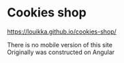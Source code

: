 # Cookies shop

https://louikka.github.io/cookies-shop/

There is no mobile version of this site  
Originally was constructed on Angular